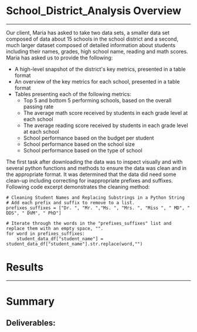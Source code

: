 # School_District_Analysis Overview
---
Our client, Maria has asked to take two data sets, a smaller data set composed of data about 15 schools in the school district and a second, much larger dataset composed of detailed information about students including their names, grades, high school name, reading and math scores.  Maria has asked us to provide the following:

* A high-level snapshot of the district's key metrics, presented in a table format
* An overview of the key metrics for each school, presented in a table format
* Tables presenting each of the following metrics:
    - Top 5 and bottom 5 performing schools, based on the overall passing rate
    - The average math score received by students in each grade level at each school
    - The average reading score received by students in each grade level at each school
    - School performance based on the budget per student
    - School performance based on the school size 
    - School performance based on the type of school

The first task after downloading the data was to inspect visually and with several python functions and methods to ensure the data was clean and in the appropriate format.  It was determined that the data did need some clean-up including correcting for inappropriate prefixes and suffixes.  Following code excerpt demonstrates the cleaning method:

```
# Cleaning Student Names and Replacing Substrings in a Python String
# Add each prefix and suffix to remove to a list.
prefixes_suffixes = ["Dr. ", "Mr. ","Ms. ", "Mrs. ", "Miss ", " MD", " DDS", " DVM", " PhD"]

# Iterate through the words in the "prefixes_suffixes" list and replace them with an empty space, "".
for word in prefixes_suffixes:
    student_data_df["student_name"] = student_data_df["student_name"].str.replace(word,"")
```

# Results
---
# Summary

## Deliverables:
